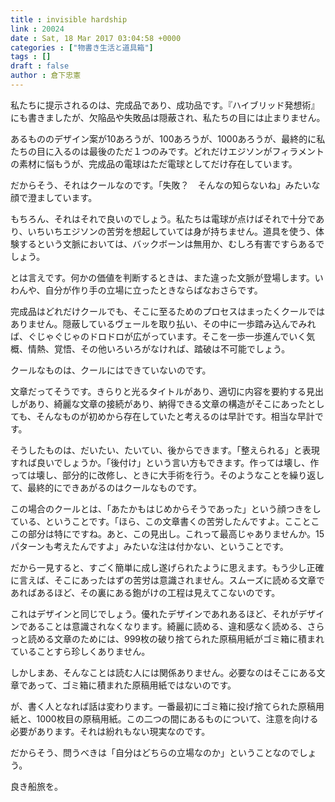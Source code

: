 ```yaml
---
title : invisible hardship
link : 20024
date : Sat, 18 Mar 2017 03:04:58 +0000
categories : ["物書き生活と道具箱"]
tags : []
draft : false
author : 倉下忠憲
---
```


私たちに提示されるのは、完成品であり、成功品です。『ハイブリッド発想術』にも書きましたが、欠陥品や失敗品は隠蔽され、私たちの目には止まりません。

あるもののデザイン案が10あろうが、100あろうが、1000あろうが、最終的に私たちの目に入るのは最後のただ１つのみです。どれだけエジソンがフィラメントの素材に悩もうが、完成品の電球はただ電球としてだけ存在しています。

だからそう、それはクールなのです。「失敗？　そんなの知らないね」みたいな顔で澄ましています。

もちろん、それはそれで良いのでしょう。私たちは電球が点けばそれで十分であり、いちいちエジソンの苦労を想起していては身が持ちません。道具を使う、体験するという文脈においては、バックボーンは無用か、むしろ有害ですらあるでしょう。

とは言えです。何かの価値を判断するときは、また違った文脈が登場します。いわんや、自分が作り手の立場に立ったときならばなおさらです。

完成品はどれだけクールでも、そこに至るためのプロセスはまったくクールではありません。隠蔽しているヴェールを取り払い、その中に一歩踏み込んでみれば、ぐじゃぐじゃのドロドロが広がっています。そこを一歩一歩進んでいく気概、情熱、覚悟、その他いろいろがなければ、踏破は不可能でしょう。

クールなものは、クールにはできていないのです。

文章だってそうです。きらりと光るタイトルがあり、適切に内容を要約する見出しがあり、綺麗な文章の接続があり、納得できる文章の構造がそこにあったとしても、そんなものが初めから存在していたと考えるのは早計です。相当な早計です。

そうしたものは、だいたい、たいてい、後からできます。「整えられる」と表現すれば良いでしょうか。「後付け」という言い方もできます。作っては壊し、作っては壊し、部分的に改修し、ときに大手術を行う。そのようなことを繰り返して、最終的にできあがるのはクールなものです。

この場合のクールとは、「あたかもはじめからそうであった」という顔つきをしている、ということです。「ほら、この文章書くの苦労したんですよ。こことここの部分は特にですね。あと、この見出し。これって最高じゃありませんか。15パターンも考えたんですよ」みたいな注は付かない、ということです。

だから一見すると、すごく簡単に成し遂げられたように思えます。もう少し正確に言えば、そこにあったはずの苦労は意識されません。スムーズに読める文章であればあるほど、その裏にある鉋がけの工程は見えてこないのです。

これはデザインと同じでしょう。優れたデザインであれあるほど、それがデザインであることは意識されなくなります。綺麗に読める、違和感なく読める、さらっと読める文章のためには、999枚の破り捨てられた原稿用紙がゴミ箱に積まれていることすら珍しくありません。

しかしまあ、そんなことは読む人には関係ありません。必要なのはそこにある文章であって、ゴミ箱に積まれた原稿用紙ではないのです。

が、書く人となれば話は変わります。一番最初にゴミ箱に投げ捨てられた原稿用紙と、1000枚目の原稿用紙。この二つの間にあるものについて、注意を向ける必要があります。それは紛れもない現実なのです。

だからそう、問うべきは「自分はどちらの立場なのか」ということなのでしょう。

良き船旅を。